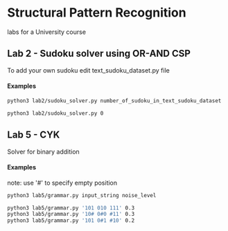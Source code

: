 # Structural Pattern Recognition
labs for a University course


## Lab 2 - Sudoku solver using OR-AND CSP
To add your own sudoku edit text_sudoku_dataset.py file
#### Examples
```bash
python3 lab2/sudoku_solver.py number_of_sudoku_in_text_sudoku_dataset

python3 lab2/sudoku_solver.py 0
```

## Lab 5 - CYK
Solver for binary addition
#### Examples
note: use '#' to specify empty position
```bash
python3 lab5/grammar.py input_string noise_level

python3 lab5/grammar.py '101 010 111' 0.3
python3 lab5/grammar.py '10# 0#0 #11' 0.3
python3 lab5/grammar.py '101 0#1 #10' 0.2
```
